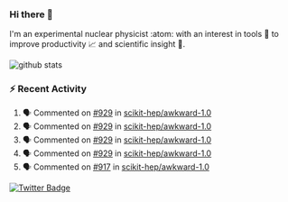 ### Hi there 👋 

I'm an experimental nuclear physicist :atom: with an interest in tools :wrench: to improve productivity :chart_with_upwards_trend: and scientific insight :telescope:.

![github stats](https://github-readme-stats.vercel.app/api?username=agoose77&show_icons=true&hide_rank=true&hide_title=true&bg_color=30,e76445,904e95&text_color=efe3ec&icon_color=efe3ec)
<!--
**agoose77/agoose77** is a ✨ _special_ ✨ repository because its `README.md` (this file) appears on your GitHub profile.

Here are some ideas to get you started:

- 🔭 I’m currently working on ...
- 🌱 I’m currently learning ...
- 👯 I’m looking to collaborate on ...
- 🤔 I’m looking for help with ...
- 💬 Ask me about ...
- 📫 How to reach me: ...
- 😄 Pronouns: ...
- ⚡ Fun fact: ...
-->

### :zap: Recent Activity
<!--START_SECTION:activity-->
1. 🗣 Commented on [#929](https://github.com/scikit-hep/awkward-1.0/issues/929) in [scikit-hep/awkward-1.0](https://github.com/scikit-hep/awkward-1.0)
2. 🗣 Commented on [#929](https://github.com/scikit-hep/awkward-1.0/issues/929) in [scikit-hep/awkward-1.0](https://github.com/scikit-hep/awkward-1.0)
3. 🗣 Commented on [#929](https://github.com/scikit-hep/awkward-1.0/issues/929) in [scikit-hep/awkward-1.0](https://github.com/scikit-hep/awkward-1.0)
4. 🗣 Commented on [#929](https://github.com/scikit-hep/awkward-1.0/issues/929) in [scikit-hep/awkward-1.0](https://github.com/scikit-hep/awkward-1.0)
5. 🗣 Commented on [#917](https://github.com/scikit-hep/awkward-1.0/issues/917) in [scikit-hep/awkward-1.0](https://github.com/scikit-hep/awkward-1.0)
<!--END_SECTION:activity-->


[![Twitter Badge](https://img.shields.io/twitter/follow/agoose77?style=flat-square&logo=Twitter&logoColor=white&color=cornflowerblue)](https://twitter.com/agoose77)
